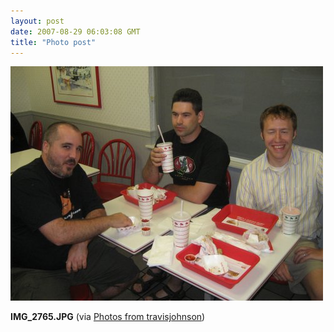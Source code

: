 ```yaml
---
layout: post
date: 2007-08-29 06:03:08 GMT
title: "Photo post"
---
```

![travisj](/images/ea69449330c81524827e3c2504e1e9e8b1c7d45e57d3d6d3118a3d4cdadb2b11.jpg)

<b>IMG_2765.JPG</b> (via <a href="http://www.flickr.com/photos/travisjohnson/1264155602/">Photos from travisjohnson</a>)